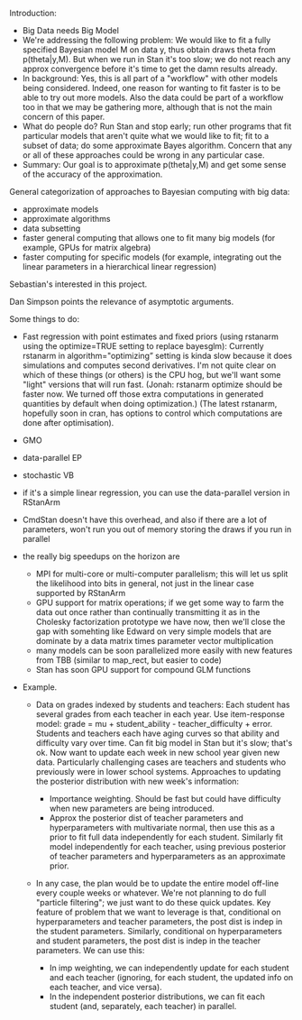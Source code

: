 Introduction:
- Big Data needs Big Model
- We're addressing the following problem:  We would like to fit a fully specified Bayesian model M on data y, thus obtain draws theta from p(theta|y,M).  But when we run in Stan it's too slow; we do not reach any approx convergence before it's time to get the damn results already.
- In background:  Yes, this is all part of a "workflow" with other models being considered.  Indeed, one reason for wanting to fit faster is to be able to try out more models.  Also the data could be part of a workflow too in that we may be gathering more, although that is not the main concern of this paper.
- What do people do?  Run Stan and stop early; run other programs that fit particular models that aren't quite what we would like to fit; fit to a subset of data; do some approximate Bayes algorithm.  Concern that any or all of these approaches could be wrong in any particular case.
- Summary:  Our goal is to approximate p(theta|y,M) and get some sense of the accuracy of the approximation.

General categorization of approaches to Bayesian computing with big data:
- approximate models
- approximate algorithms
- data subsetting
- faster general computing that allows one to fit many big models (for example, GPUs for matrix algebra)
- faster computing for specific models (for example, integrating out the linear parameters in a hierarchical linear regression)

Sebastian's interested in this project.

Dan Simpson points the relevance of asymptotic arguments.

Some things to do:

- Fast regression with point estimates and fixed priors (using rstanarm using the optimize=TRUE setting to replace bayesglm):  Currently rstanarm in algorithm="optimizing” setting is kinda slow because it does simulations and computes second derivatives.  I'm not quite clear on which of these things (or others) is the CPU hog, but we'll want some "light" versions that will run fast. (Jonah: rstanarm optimize should be faster now. We turned off those extra computations in generated quantities by default when doing optimization.) (The latest rstanarm, hopefully soon in cran, has options to control which computations are done after optimisation).

- GMO

- data-parallel EP

- stochastic VB

- if it's a simple linear regression, you can use the data-parallel version in RStanArm

- CmdStan doesn't have this overhead, and also if there are a lot of parameters, won't run you out of memory storing the draws if you run in parallel

- the really big speedups on the horizon are
    - MPI for multi-core or multi-computer parallelism;  this will let us split the likelihood into bits in general, not just in the linear case supported by RStanArm
    - GPU support for matrix operations;  if we get some way to farm the data out once rather than continually transmitting it as in the Cholesky factorization prototype we have now, then we'll close the gap with somehting like Edward on very simple models that are dominate by a data matrix times parameter vector multiplication
     - many models can be soon parallelized more easily with new features from TBB (similar to map_rect, but easier to code)
     - Stan has soon GPU support for compound GLM functions

- Example.

  - Data on grades indexed by students and teachers:  Each student has several grades from each teacher in each year.  Use item-response model:  grade = mu + student_ability - teacher_difficulty + error.  Students and teachers each have aging curves so that ability and difficulty vary over time.  Can fit big model in Stan but it's slow; that's ok.  Now want to update each week in new school year given new data.  Particularly challenging cases are teachers and students who previously were in lower school systems.  Approaches to updating the posterior distribution with new week's information:
    - Importance weighting.  Should be fast but could have difficulty when new parameters are being introduced.
    - Approx the posterior dist of teacher parameters and hyperparameters with multivariate normal, then use this as a prior to fit full data independently for each student.  Similarly fit model independently for each teacher, using previous posterior of teacher parameters and hyperparameters as an approximate prior.

  - In any case, the plan would be to update the entire model off-line every couple weeks or whatever.  We're not planning to do full "particle filtering"; we just want to do these quick updates.
Key feature of problem that we want to leverage is that, conditional on hyperparameters and teacher parameters, the post dist is indep in the student parameters.  Similarly, conditional on hyperparameters and student parameters, the post dist is indep in the teacher parameters.  We can use this:
    - In imp weighting, we can independently update for each student and each teacher (ignoring, for each student, the updated info on each teacher, and vice versa).
    - In the independent posterior distributions, we can fit each student (and, separately, each teacher) in parallel.
